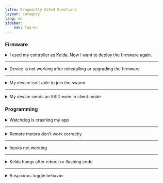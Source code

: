 ```yaml
---
title: Frequently Asked Questions
layout: category
lang: en
sidebar:
    nav: faq-en
---
```

### Firmware

<details>
<summary>I used my controller as Kelda. Now I want to deploy the firmware again.</summary>
<p>Just run the last <a href="../gettingstarted/firmware">firmware update</a>.</p>
</details>

<hr>

<details>
<summary>Device is not working after reinstalling or upgrading the firmware</summary>
<p>Connect a serial monitor using putty. Restart your device.
The device runs in an initial setup and asks for the hardware configuration.</p>
<p>Enter the needed information using the information on the device's name plate. Afterwards the device will reboot.</p>
<p>The basic information about your device is stored in the nvs partition. If you cleaned that partition or the firmware version isn't able to load the nvs data, you will be asked to enter this data once.</p>
</details>

<hr>

<details>
<summary>My device isn't able to join the swarm</summary>
<p>Check, if your controller is connected to the same wifi like your swarm:</p>
<ul>
<li>wifi active?</li>
<li>Correct SSID and password?</li>
<li>Could you access the status page of all controllers from your PC?</li>
</ul>
<p>Are you using the RS485 interface?</p>
<ul>
<li>Did you change the ftSwarm communication to RS485 on all devices?</li>
<li>Check cabling: Did you connect all cables? Did you mix up A/B? Did you build a loop?</li>
<li>Did you set the termination jumpers at the first an the last controller in you chain?</li>
</ul>
<p>Some users reported this issue using Arduino IDE 2.0. Please use the latest 1.X version.</p>
</details>

<hr>

<details>
<summary>My device sends an SSID even in client mode</summary>
<p>If you run a wifi ssid scan, you will see for each controller an own SSID e.g. ftSwarm4711. There is no difference between controllers running in AP and client mode.</p>
<p>Ignore the additional SSIDs. This is a known issue.</p>
</details>

### Programming

<details>
<summary>Watchdog is crashing my app</summary>
<p>All ESP32 controllers us a watchdog, to identify infinity loops and to stop the execution.</p>
<div class="language-plaintext highlighter-rouge"><div class="highlight"><pre class="highlight"><code>while (switch->isReleased());
motor->setSpeed(200);</code></pre></div></div>
<p>blocks a core until the switch is closed. The watchdog identifies this infinity loop and aborts the program. It's better to use</p>
<div class="language-plaintext highlighter-rouge"><div class="highlight"><pre class="highlight"><code>if (switch->ToggleUp()) motor->setSpeed(200);</code></pre></div></div>
<p>in your <strong>loop</strong> function. Since the loops is restarted again and again, the if statement is executed regularly. The motor starts as well. The watchdog is fine, because the <strong>loop</strong> function terminates. Using <strong>delay</strong> keeps your watchdog healthy, too.</p>
</details>

<hr>

<details>
<summary>Remote motors don't work correctly</summary>
<p>The webside shows the motor's state correctly (e.g. running), but the motor doesn't run.</p>
<p>This is a known issue, and fixed with firmware 0.4.1.</p>
</details>

<hr>

<details>
<summary>Inputs not working</summary>
<p>Please check your 9V power supply. To work properly, the device needs a 9V power supply. USB Power isn't sufficient.</p>
</details>

<hr>

<details>
<summary>Kelda hangs after reboot or flashing code</summary>
<p>Your Kelda is providing your swarm's SSID, all swarm members are connected correctly. After you flashed some code on your Kelda, the swarm isn't working correctly.</p>
<p>If you check in detail, your Kelda shows "waiting on hardware" while initializing some remote stuff. (ftSwarmControl writes an error at the OLED display, ftSwarm has blue LEDs.)</p>
<p>Flashing and/or rebooting your device will restart the wifi stack as well. Since your Kelda provides the SSID, all other devices in your swarm will loose their connection and are not able to reconnect. With restarting the swarm members, they will connect to the SSID again. Your Kelda's program connects now to the remote stuff and is working fine.</p>
<p>Since it's stupid to restart all swarm members after flashing/rebooting your Kelda, you should change the device providing the SSID. Every swarm member could provide the SSID as well. If possible use your home wifi and run all devices in client mode.</p>
</details>

<hr>

<details>
<summary>Suspicious toggle behavior</summary>
<p>To explain the behavior, imagine a ftSwarmControl running the following code. (This behavior fits to all kind of inputs.)</p>

<div class="language-plaintext highlighter-rouge"><div class="highlight"><pre class="highlight"><code>void loop() {

  switch ( local_S1->getToggle() ) {
    case FTSWARM_TOGGLEDOWN:  Serial.println("S1 released."); break;
    case FTSWARM_TOGGLEUP:    Serial.println("S1 pressed."); break;
  }
  
  delay(250);

}</code></pre></div></div>
<p>Running the program and pressing/releasing the button, you will get alternating <strong>S1 pressed.</strong> and <strong>S1 released.</strong> messages. But in some cases, you will get two <strong>S1 pressed.</strong> in sequences without no <strong>S1 released.</strong> message.</p>
<p>The swarm checks all 25ms the state of all inputs. Getting the state of S1, the firmware compares the actual state (e.g. pressed) with the last state (e.g. released.). Now the input's toggle state is set to <strong>FTSWARM_TOGGLEUP</strong>.</p>
<p>Keep the button pressed, max. 250ms later your loop checks the state and sends <strong>S1 pressed</strong> to the serial monitor.
<strong>local_S1->getToggle()</strong> resets the input's toggle state to <strong>FTSWARM_NOTOGGLE</strong>. Next time the loop evaluates <strong>local_S1->getToggle()</strong>, there is nothing to display.</p>
<p>After you released the button, the toggle state switches internally to <strong>FTSWARM_TOGGLEDOWN</strong>. Your loop will send <strong>S1 released</strong> to the serial console.</p>
<p>But if you release and press the button during the 250ms wait time, the input's toggle state changes two times. Releasing the button to <strong>FTSWARM_TOGGLEDOWN</strong>. Pressing the button again, it will change to <strong>FTSWARM_TOGGLEUP</strong>. Now the delay time ends, the switch statement tests on the input's toggle state and sees <strong>FTSWARM_TOGGLEUP</strong>.
So you get two <strong>S1 pressed.</strong> messages in sequence.</p>
</details>